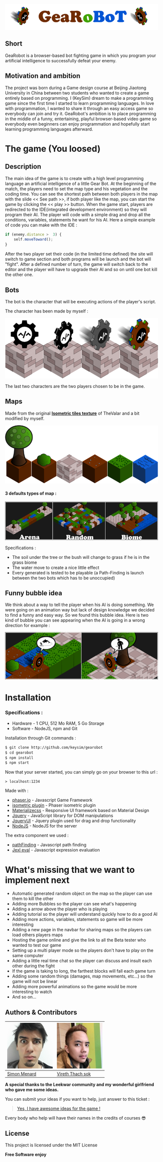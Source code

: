 ![Image of the bots](https://raw.githubusercontent.com/keysim/gearobot/master/doc/img/title.png)
## Short
GeaRobot is a browser-based bot fighting game in which you program your artificial intelligence to successfully defeat your enemy.

## Motivation and ambition
The project was born during a Game design course at Beijing Jiaotong University in China between two students who wanted to create a game entirely based on programming. I (KeySim) dream to make a programming game since the first time I started to learn programming languages. In love with programmation, I wanted to share it through an easy access game so everybody can join and try it.
GeaRobot's ambition is to place programming in the middle of a funny, entertaining, playful browser-based video game so everybody even beginners can enjoy programmation and hopefully start learning programming languages afterward.


# The game (You loosed)

## Description
The main idea of the game is to create with a high level programming language an artificial intelligence of a little Gear Bot. 
At the beginning of the match, the players need to set the map type and his vegetation and the coding time.
You can see the shortest path between both players in the map with the slide << See path >>, if both player like the map, you can start the game by clicking the << play >> button.
When the game start, players are redirected to the IDE(integrated development environment) so they will program their AI. The player will code with a simple drag and drop all the conditions, variables, statements he want for his AI. 
Here a simple example of code you can make with the IDE :
```javascript
if (enemy.distance >  3) {
    self.moveToward();
}
```
After the two player set their code (in the limited time defined) the site will switch to game section and both programs will be launch and the bot will "fight". After a defined number of turn, the game will switch back to the editor and the player will have to upgrade their AI and so on until one bot kill the other one.

## Bots
The bot is the character that will be executing actions of the player's script.

The character has been made by myself :

![Image of the bots](https://raw.githubusercontent.com/keysim/gearobot/master/doc/img/botDesign.png)

The last two characters are the two players chosen to be in the game.

## Maps
Made from the original [**Isometric tiles texture**](http://opengameart.org/content/isometric-tileset) of TheValar and a bit modified by myself.

![Image of the tiles](https://raw.githubusercontent.com/keysim/gearobot/master/doc/img/mapTiles.png)

#### 3 defaults types of map :

![Image of the maps](https://raw.githubusercontent.com/keysim/gearobot/master/doc/img/maps.png)

Specifications :
* The soil under the tree or the bush will change to grass if he is in the grass biome
* The water move to create a nice little effect
* Every generated is tested to be playable (a Path-Finding is launch between the two bots which has to be unoccupied)

## Funny bubble idea
We think about a way to tell the player when his AI is doing something. We were going on an animation way but lack of design knowledge we decided to find a funny and easy way. So we found this bubble idea. 
Here is two kind of bubble you can see appearing when the AI is going in a wrong direction for example :

![Image of the bubbles](https://raw.githubusercontent.com/keysim/gearobot/master/doc/img/bubbles.png)

# Installation

### Specifications :
- Hardware - 1 CPU, 512 Mo RAM, 5 Go Storage
- Software - NodeJS, npm and Git

Installation through Git commands :
```bash
$ git clone http://github.com/keysim/gearobot
$ cd gearobot
$ npm install
$ npm start
```
Now that your server started, you can simply go on your browser to this url :
```
> localhost:1234
```

Made with :
* [phaser.io](http://phaser.io) - Javascript Game Framework
* [isometric plugin](http://rotates.org/phaser/iso) - Phaser isometric plugin
* [Materializecss](http://materializecss.com) - Responsive UI framework based on Material Design
* [Jquery](https://jquery.com) - JavaScript library for DOM manipulations
* [JqueryUI](https://jqueryui.com/) - Jquery plugin used for drag and drop functionality
* [NodeJS](https://nodejs.org) - NodeJS for the server

The extra component we used :
* [pathFinding](https://qiao.github.io/PathFinding.js/visual) - Javascript path finding
* [Jexl eval](https://github.com/TechnologyAdvice/Jexl) - Javascript expression evaluation


# What's missing that we want to implement next

- Automatic generated random object on the map so the player can use them to kill the other
- Adding more Bubbles so the player can see what's happening
- Adding a arrow above the player who is playing
- Adding tutorial so the player will understand quickly how to do a good AI
- Adding more actions, variables, statements so game will be more interesting
- Adding a new page in the navbar for sharing maps so the players can load others players maps
- Hosting the game online and give the link to all the Beta tester who wanted to test our game
- Setting up a multi player mode so the players don't have to play on the same computer
- Adding a little real time chat so the player can discuss and insult each other during the fight
- If the game is taking to long, the farthest blocks will fall each game turn
- Adding some random things (damages, map movements, etc...) so the game will not be linear
- Adding more powerful animations so the game would be more interesting to watch
- And so on...

## Authors & Contributors
[![Keysim](https://raw.githubusercontent.com/keysim/gearobot/master/doc/img/keysim.png)](http://keysim.fr) | [![Vireth](https://raw.githubusercontent.com/keysim/gearobot/master/doc/img/vireth.png)](http://vireth.com)
---|---
[Simon Menard](keysim.fr) | [Vireth Thach sok](vireth.com)

**A special thanks to the Leekwar community and my wonderful girlfriend who gave me some ideas.**

You can submit your ideas if you want to help, just answer to this ticket :

>[Yes, I have awesome ideas for the game !](https://github.com/keysim/gearobot/issues/1)

Every body who help will have their names in the credits of courses :sunglasses:


License
----

This project is licensed under the MIT License

**Free Software enjoy**